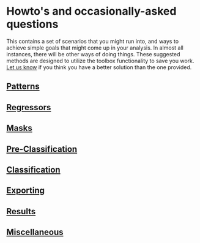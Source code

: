 # Howto's and occasionally-asked questions #



This contains a set of scenarios that you might run into, and ways to achieve simple goals that might come up in your analysis. In almost all instances, there will be other ways of doing things. These suggested methods are designed to utilize the toolbox functionality to save you work. [Let us know](ContactDetails.md) if you think you have a better solution than the one provided.

## [Patterns](HowtosPattern.md) ##

## [Regressors](HowtosRegressors.md) ##

## [Masks](HowtosMasks.md) ##

## [Pre-Classification](HowtosPreClassification.md) ##

## [Classification](HowtosClassification.md) ##

## [Exporting](HowtosExporting.md) ##

## [Results](HowtosResults.md) ##

## [Miscellaneous](HowtosMisc.md) ##